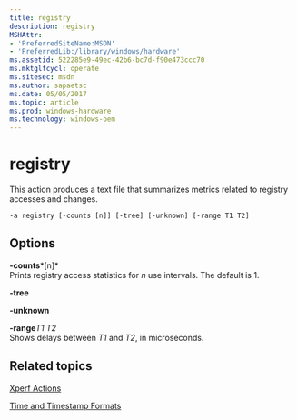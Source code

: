 ```yaml
---
title: registry
description: registry
MSHAttr:
- 'PreferredSiteName:MSDN'
- 'PreferredLib:/library/windows/hardware'
ms.assetid: 522285e9-49ec-42b6-bc7d-f90e473ccc70
ms.mktglfcycl: operate
ms.sitesec: msdn
ms.author: sapaetsc
ms.date: 05/05/2017
ms.topic: article
ms.prod: windows-hardware
ms.technology: windows-oem
---
```


# registry


This action produces a text file that summarizes metrics related to registry accesses and changes.

```
-a registry [-counts [n]] [-tree] [-unknown] [-range T1 T2]
```

## Options


<a href="" id="-counts-n-"></a>**-counts***\[n\]*  
Prints registry access statistics for *n* use intervals. The default is 1.

<a href="" id="-tree"></a>**-tree**  

<a href="" id="-unknown"></a>**-unknown**  

<a href="" id="-ranget1-t2"></a>**-range***T1 T2*  
Shows delays between *T1* and *T2*, in microseconds.

## Related topics


[Xperf Actions](xperf-actions.md)

[Time and Timestamp Formats](time-and-timestamp-formats.md)

 

 







